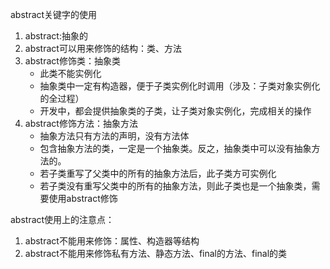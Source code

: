 abstract关键字的使用
1. abstract:抽象的
2. abstract可以用来修饰的结构：类、方法
3. abstract修饰类：抽象类
	* 此类不能实例化
	* 抽象类中一定有构造器，便于子类实例化时调用（涉及：子类对象实例化的全过程）
	*  开发中，都会提供抽象类的子类，让子类对象实例化，完成相关的操作
4. abstract修饰方法：抽象方法
	* 抽象方法只有方法的声明，没有方法体
	* 包含抽象方法的类，一定是一个抽象类。反之，抽象类中可以没有抽象方法的。
	* 若子类重写了父类中的所有的抽象方法后，此子类方可实例化
	* 若子类没有重写父类中的所有的抽象方法，则此子类也是一个抽象类，需要使用abstract修饰

abstract使用上的注意点：
1. abstract不能用来修饰：属性、构造器等结构
2. abstract不能用来修饰私有方法、静态方法、final的方法、final的类